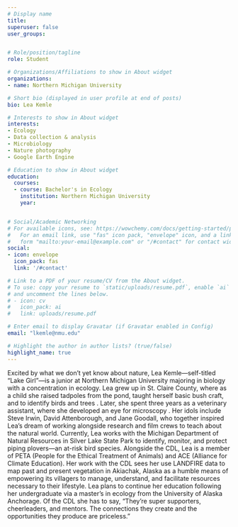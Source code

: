 ```yaml
---
# Display name
title: 
superuser: false
user_groups: 


# Role/position/tagline
role: Student

# Organizations/Affiliations to show in About widget
organizations:
- name: Northern Michigan University

# Short bio (displayed in user profile at end of posts)
bio: Lea Kemle

# Interests to show in About widget
interests:
- Ecology
- Data collection & analysis
- Microbiology
- Nature photography
- Google Earth Engine

# Education to show in About widget
education:
  courses:
  - course: Bachelor's in Ecology
    institution: Northern Michigan University
    year: 


# Social/Academic Networking
# For available icons, see: https://wowchemy.com/docs/getting-started/page-builder/#icons
#   For an email link, use "fas" icon pack, "envelope" icon, and a link in the
#   form "mailto:your-email@example.com" or "/#contact" for contact widget.
social:
- icon: envelope
  icon_pack: fas
  link: '/#contact'

# Link to a PDF of your resume/CV from the About widget.
# To use: copy your resume to `static/uploads/resume.pdf`, enable `ai` icons in `params.toml`,
# and uncomment the lines below.
# - icon: cv
#   icon_pack: ai
#   link: uploads/resume.pdf

# Enter email to display Gravatar (if Gravatar enabled in Config)
email: "lkemle@nmu.edu"

# Highlight the author in author lists? (true/false)
highlight_name: true
---
```


Excited by what we don’t yet know about nature, Lea Kemle—self-titled “Lake Girl”—is a junior at Northern Michigan University majoring in biology with a concentration in ecology. Lea grew up in St. Claire County, where as a child she raised tadpoles from the pond, taught herself basic bush craft, and to identify birds and trees . Later, she spent three years as a veterinary assistant, where she developed an eye for microscopy  . Her idols include Steve Irwin, David Attenborough, and Jane Goodall, who together inspired Lea’s dream of working alongside research and film crews to teach about the natural world. Currently, Lea works with the Michigan Department of Natural Resources in Silver Lake State Park to identify, monitor, and protect piping plovers—an at-risk bird species. Alongside the CDL, Lea is a member of PETA (People for the Ethical Treatment of Animals) and ACE (Alliance for Climate Education). Her work with the CDL sees her use LANDFIRE data to  map past and present vegetation in Akiachak, Alaska as a humble means of empowering its villagers to manage, understand, and facilitate resources necessary to their lifestyle. Lea plans to continue her education following her undergraduate via a master’s in ecology from the University of Alaska Anchorage. 
Of the CDL she has to say, “They’re super supporters, cheerleaders, and mentors. The connections they create and the opportunities they produce are priceless.”






